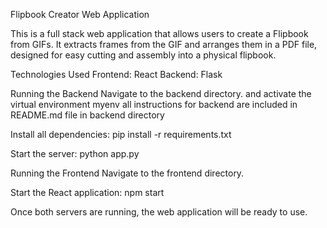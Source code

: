 Flipbook Creator Web Application

This is a full stack web application that allows users to create a Flipbook from GIFs.
It extracts frames from the GIF and arranges them in a PDF file, 
designed for easy cutting and assembly into a physical flipbook.

Technologies Used
Frontend: React
Backend: Flask

Running the Backend
Navigate to the backend directory. and activate the virtual environment myenv
all instructions for backend are included in README.md file in backend directory

Install all dependencies:
    pip install -r requirements.txt
    
Start the server:
    python app.py

Running the Frontend
Navigate to the frontend directory.

Start the React application:
    npm start
    
Once both servers are running, the web application will be ready to use.
